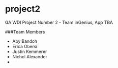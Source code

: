 project2
========

GA WDI Project Number 2 - Team inGenius, App TBA


###Team Members
* Aby Bandoh
* Erica Obersi
* Justin Kemmerer
* Nichol Alexander
* 
